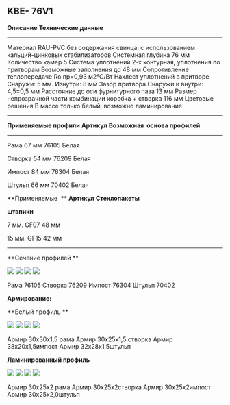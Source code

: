 ## **KBE- 76V1**

  **Описание**                                             **Технические данные**

* * *

  Материал                                                 RAU-PVC без содержания свинца, с использованием кальций-цинковых стабилизаторов
  Системная глубина                                        76 мм
  Количество камер                                         5
  Система уплотнений                                       2-х контурная, уплотнения по притворам
  Возможные заполнения                                     до 48 мм
  Сопротивление теплопередаче                              Ro пр=0,93 м2°С/Вт
  Нахлест уплотнений в притворе                            Снаружи: 5 мм. Изнутри: 8 мм
  Зазор притвора                                           Снаружи и внутри: 4,5±0,5 мм
  Расстояние до оси фурнитурного паза                      13 мм
  Размер непрозрачной части комбинации коробка + створка   116 мм
  Цветовые решения                                         В массе только белый, возможно ламинирование

* * *

  **Применяемые профили**   **Артикул**   **Возможная  основа профилей**

* * *

  Рама 67 мм                76105         Белая

  Створка 54 мм             76209         Белая

  Импост 84 мм              76304         Белая

  Штульп 66 мм              70402         Белая

  **Применяемые  **         **Артикул**   **Стеклопакеты**

  **штапики**                             

  7 мм.                     GF07          48 мм

  15 мм.                    GF15          42 мм

* * *

**Сечение профилей **

![](https://raw.githubusercontent.com/blackmixer/help_os/master/kve76V1/media/image2.png)
![](https://raw.githubusercontent.com/blackmixer/help_os/master/kve76V1/media/image7.png)
![](https://raw.githubusercontent.com/blackmixer/help_os/master/kve76V1/media/image4.png)
![](https://raw.githubusercontent.com/blackmixer/help_os/master/kve76V1/media/image8.png)


<span id="_heading=h.gjdgxs" class="anchor"></span> Рама 76105 Створка
76209 Импост 76304 Штульп 70402

**Армирование:**

**Белый профиль **

![](https://raw.githubusercontent.com/blackmixer/help_os/master/kve76V1/media/image6.png)
![](https://raw.githubusercontent.com/blackmixer/help_os/master/kve76V1/media/image1.png)
![](https://raw.githubusercontent.com/blackmixer/help_os/master/kve76V1/media/image5.png)
![](https://raw.githubusercontent.com/blackmixer/help_os/master/kve76V1/media/image3.png)

Армир 30х30х1,5 рама Армир 30х25х1,5 створка Армир 38x20x1,5импост Армир
32x28x1,5штульп

**Ламинированный профиль**

![](https://raw.githubusercontent.com/blackmixer/help_os/master/kve76V1/media/image6.png)
![](https://raw.githubusercontent.com/blackmixer/help_os/master/kve76V1/media/image1.png)
![](https://raw.githubusercontent.com/blackmixer/help_os/master/kve76V1/media/image5.png)
![](https://raw.githubusercontent.com/blackmixer/help_os/master/kve76V1/media/image3.png)

Армир 30х25х2 рама Армир 30х25х2створка Армир 30х25х2импост Армир
30x25x2,0штульп
